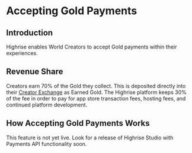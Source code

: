 # Accepting Gold Payments

## Introduction

Highrise enables World Creators to accept Gold payments within their experiences.

## Revenue Share

Creators earn 70% of the Gold they collect. This is deposited directly into their [Creator Exchange](https://create.highrise.game/dashboard/finances/creator-exchange) as Earned Gold. The Highrise platform keeps 30% of the fee in order to pay for app store transaction fees, hosting fees, and continued platform development.

## How Accepting Gold Payments Works

This feature is not yet live. Look for a release of Highrise Studio with Payments API functionality soon.
